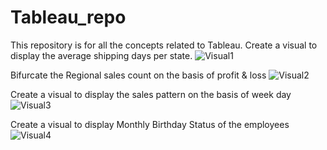 # Tableau_repo
This repository is for all the concepts related to Tableau.
Create a visual to display the average shipping days per state.
![Visual1](https://github.com/Ritik-06101997/PowerBI/assets/41362257/afb75894-5d71-4d6c-8474-64a275966449)


Bifurcate the Regional sales count on the basis of profit & loss
![Visual2](https://github.com/Ritik-06101997/PowerBI/assets/41362257/f1f1cd37-919a-409c-816c-5d880f879ff5)

Create a visual to display the sales pattern on the basis of week day
![Visual3](https://github.com/Ritik-06101997/PowerBI/assets/41362257/b5f80b48-5a61-4e3a-960b-44152ed74d51)

Create a visual to display Monthly Birthday Status of the employees
![Visual4](https://github.com/Ritik-06101997/PowerBI/assets/41362257/e286b979-67b5-4cfb-87dd-014a43979a9b)
